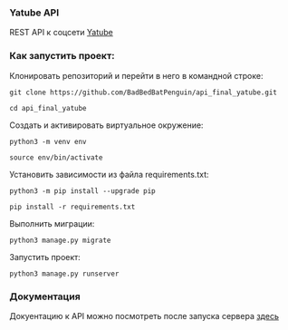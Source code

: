 ### Yatube API

REST API к соцсети [Yatube](https://github.com/BadBedBatPenguin/Yatube)

### Как запустить проект:

Клонировать репозиторий и перейти в него в командной строке:

```Shell
git clone https://github.com/BadBedBatPenguin/api_final_yatube.git
```

```Shell
cd api_final_yatube
```

Cоздать и активировать виртуальное окружение:

```Shell
python3 -m venv env
```

```Shell
source env/bin/activate
```

Установить зависимости из файла requirements.txt:

```Shell
python3 -m pip install --upgrade pip
```

```Shell
pip install -r requirements.txt
```

Выполнить миграции:

```Shell
python3 manage.py migrate
```

Запустить проект:

```Shell
python3 manage.py runserver
```

### Документация

Докуентацию к API можно посмотреть после запуска сервера [здесь](https://http://127.0.0.1:8000/redoc/)
